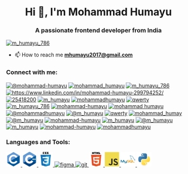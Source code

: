 <h1 align="center">Hi 👋, I'm Mohammad Humayu</h1>
<h3 align="center">A passionate frontend developer from India</h3>

<!-- Profile views count -->
<!-- <p align="left"> <img src="https://komarev.com/ghpvc/?username=mohammadhumayu&label=Profile%20views&color=0e75b6&style=flat" alt="mohammadhumayu" /> </p> -->



<p align="left"> <a href="https://twitter.com/m_humayu_786" target="blank"><img src="https://img.shields.io/twitter/follow/m_humayu_786?logo=twitter&style=for-the-badge" alt="m_humayu_786" /></a> </p>

- 📫 How to reach me **mhumayu2017@gmail.com**

<h3 align="left">Connect with me:</h3>
<p align="left">
<a href="https://codepen.io/mohammad-humayu" target="blank"><img align="center" src="https://raw.githubusercontent.com/rahuldkjain/github-profile-readme-generator/master/src/images/icons/Social/codepen.svg" alt="@mohammad-humayu" height="30" width="40" /></a>
<a href="https://dev.to/mohammad_humayu" target="blank"><img align="center" src="https://raw.githubusercontent.com/rahuldkjain/github-profile-readme-generator/master/src/images/icons/Social/devto.svg" alt="mohammad_humayu" height="30" width="40" /></a>
<a href="https://twitter.com/m_humayu_786" target="blank"><img align="center" src="https://raw.githubusercontent.com/rahuldkjain/github-profile-readme-generator/master/src/images/icons/Social/twitter.svg" alt="m_humayu_786" height="30" width="40" /></a>
<a href="https://linkedin.com/in/https://www.linkedin.com/in/mohammad-humayu-299794252/" target="blank"><img align="center" src="https://raw.githubusercontent.com/rahuldkjain/github-profile-readme-generator/master/src/images/icons/Social/linked-in-alt.svg" alt="https://www.linkedin.com/in/mohammad-humayu-299794252/" height="30" width="40" /></a>
<a href="https://stackoverflow.com/users/25418200" target="blank"><img align="center" src="https://raw.githubusercontent.com/rahuldkjain/github-profile-readme-generator/master/src/images/icons/Social/stack-overflow.svg" alt="25418200" height="30" width="40" /></a>
<a href="https://codesandbox.com/m_humayu" target="blank"><img align="center" src="https://raw.githubusercontent.com/rahuldkjain/github-profile-readme-generator/master/src/images/icons/Social/codesandbox.svg" alt="m_humayu" height="30" width="40" /></a>
<a href="https://kaggle.com/mohammadhumayu" target="blank"><img align="center" src="https://raw.githubusercontent.com/rahuldkjain/github-profile-readme-generator/master/src/images/icons/Social/kaggle.svg" alt="mohammadhumayu" height="30" width="40" /></a>
<a href="https://fb.com/qwerty" target="blank"><img align="center" src="https://raw.githubusercontent.com/rahuldkjain/github-profile-readme-generator/master/src/images/icons/Social/facebook.svg" alt="qwerty" height="30" width="40" /></a>
<a href="https://instagram.com/m_humayu_786" target="blank"><img align="center" src="https://raw.githubusercontent.com/rahuldkjain/github-profile-readme-generator/master/src/images/icons/Social/instagram.svg" alt="m_humayu_786" height="30" width="40" /></a>
<a href="https://dribbble.com/mohammad-humayu" target="blank"><img align="center" src="https://raw.githubusercontent.com/rahuldkjain/github-profile-readme-generator/master/src/images/icons/Social/dribbble.svg" alt="mohammad-humayu" height="30" width="40" /></a>
<a href="https://www.behance.net/mohammad humayu" target="blank"><img align="center" src="https://raw.githubusercontent.com/rahuldkjain/github-profile-readme-generator/master/src/images/icons/Social/behance.svg" alt="mohammad humayu" height="30" width="40" /></a>
<a href="https://hashnode.com/@mohammadhumayu" target="blank"><img align="center" src="https://raw.githubusercontent.com/rahuldkjain/github-profile-readme-generator/master/src/images/icons/Social/hashnode.svg" alt="@mohammadhumayu" height="30" width="40" /></a>
<a href="https://medium.com/@m_humayu" target="blank"><img align="center" src="https://raw.githubusercontent.com/rahuldkjain/github-profile-readme-generator/master/src/images/icons/Social/medium.svg" alt="@m_humayu" height="30" width="40" /></a>
<a href="https://www.youtube.com/c/qwerty" target="blank"><img align="center" src="https://raw.githubusercontent.com/rahuldkjain/github-profile-readme-generator/master/src/images/icons/Social/youtube.svg" alt="qwerty" height="30" width="40" /></a>
<a href="https://www.codechef.com/users/mohammad_humay" target="blank"><img align="center" src="https://cdn.jsdelivr.net/npm/simple-icons@3.1.0/icons/codechef.svg" alt="mohammad_humay" height="30" width="40" /></a>
<a href="https://www.hackerrank.com/@m_humayu" target="blank"><img align="center" src="https://raw.githubusercontent.com/rahuldkjain/github-profile-readme-generator/master/src/images/icons/Social/hackerrank.svg" alt="@m_humayu" height="30" width="40" /></a>
<a href="https://codeforces.com/profile/mohammad-humayu" target="blank"><img align="center" src="https://raw.githubusercontent.com/rahuldkjain/github-profile-readme-generator/master/src/images/icons/Social/codeforces.svg" alt="mohammad-humayu" height="30" width="40" /></a>
<a href="https://www.leetcode.com/m_humayu" target="blank"><img align="center" src="https://raw.githubusercontent.com/rahuldkjain/github-profile-readme-generator/master/src/images/icons/Social/leet-code.svg" alt="m_humayu" height="30" width="40" /></a>
<a href="https://www.hackerearth.com/@m_humayu" target="blank"><img align="center" src="https://raw.githubusercontent.com/rahuldkjain/github-profile-readme-generator/master/src/images/icons/Social/hackerearth.svg" alt="@m_humayu" height="30" width="40" /></a>
<a href="https://auth.geeksforgeeks.org/user/m_humayu" target="blank"><img align="center" src="https://raw.githubusercontent.com/rahuldkjain/github-profile-readme-generator/master/src/images/icons/Social/geeks-for-geeks.svg" alt="m_humayu" height="30" width="40" /></a>
<a href="https://www.topcoder.com/members/mohammad-humayu" target="blank"><img align="center" src="https://raw.githubusercontent.com/rahuldkjain/github-profile-readme-generator/master/src/images/icons/Social/topcoder.svg" alt="mohammad-humayu" height="30" width="40" /></a>
<a href="https://discord.gg/mohammadhumayu" target="blank"><img align="center" src="https://raw.githubusercontent.com/rahuldkjain/github-profile-readme-generator/master/src/images/icons/Social/discord.svg" alt="mohammadhumayu" height="30" width="40" /></a>
</p>

<h3 align="left">Languages and Tools:</h3>
<p align="left"> <a href="https://www.cprogramming.com/" target="_blank" rel="noreferrer"> <img src="https://raw.githubusercontent.com/devicons/devicon/master/icons/c/c-original.svg" alt="c" width="40" height="40"/> </a> <a href="https://www.w3schools.com/cpp/" target="_blank" rel="noreferrer"> <img src="https://raw.githubusercontent.com/devicons/devicon/master/icons/cplusplus/cplusplus-original.svg" alt="cplusplus" width="40" height="40"/> </a> <a href="https://www.w3schools.com/css/" target="_blank" rel="noreferrer"> <img src="https://raw.githubusercontent.com/devicons/devicon/master/icons/css3/css3-original-wordmark.svg" alt="css3" width="40" height="40"/> </a> <a href="https://www.figma.com/" target="_blank" rel="noreferrer"> <img src="https://www.vectorlogo.zone/logos/figma/figma-icon.svg" alt="figma" width="40" height="40"/> </a> <a href="https://git-scm.com/" target="_blank" rel="noreferrer"> <img src="https://www.vectorlogo.zone/logos/git-scm/git-scm-icon.svg" alt="git" width="40" height="40"/> </a> <a href="https://www.w3.org/html/" target="_blank" rel="noreferrer"> <img src="https://raw.githubusercontent.com/devicons/devicon/master/icons/html5/html5-original-wordmark.svg" alt="html5" width="40" height="40"/> </a> <a href="https://developer.mozilla.org/en-US/docs/Web/JavaScript" target="_blank" rel="noreferrer"> <img src="https://raw.githubusercontent.com/devicons/devicon/master/icons/javascript/javascript-original.svg" alt="javascript" width="40" height="40"/> </a> <a href="https://www.mysql.com/" target="_blank" rel="noreferrer"> <img src="https://raw.githubusercontent.com/devicons/devicon/master/icons/mysql/mysql-original-wordmark.svg" alt="mysql" width="40" height="40"/> </a> <a href="https://www.python.org" target="_blank" rel="noreferrer"> <img src="https://raw.githubusercontent.com/devicons/devicon/master/icons/python/python-original.svg" alt="python" width="40" height="40"/> </a> </p>


<!-- gtihub trophies -->
<!-- <p align="left"> <a href="https://github.com/ryo-ma/github-profile-trophy"><img src="https://github-profile-trophy.vercel.app/?username=mohammadhumayu" alt="mohammadhumayu" /></a> </p> -->


<!-- most used languages -->
<!-- <p><img align="left" src="https://github-readme-stats.vercel.app/api/top-langs?username=mohammadhumayu&show_icons=true&locale=en&layout=compact" alt="mohammadhumayu" /></p> -->

<!-- github stats -->
<!-- <p>&nbsp;<img align="center" src="https://github-readme-stats.vercel.app/api?username=mohammadhumayu&show_icons=true&locale=en" alt="mohammadhumayu" /></p> -->

<!-- github streaks -->
<!-- <p><img align="center" src="https://github-readme-streak-stats.herokuapp.com/?user=mohammadhumayu&" alt="mohammadhumayu" /></p> -->
